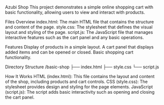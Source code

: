 Azubi Shop
This project demonstrates a simple online shopping cart with basic functionality, allowing users to view and interact with products.

Files Overview
index.html: The main HTML file that contains the structure and content of the page.
style.css: The stylesheet that defines the visual layout and styling of the page.
script.js: The JavaScript file that manages interactive features such as the cart panel and any basic operations.

Features
Display of products in a simple layout.
A cart panel that displays added items and can be opened or closed.
Basic shopping cart functionality.

Directory Structure
/basic-shop
    ├── index.html
    ├── style.css
    └── script.js

How It Works
HTML (index.html): This file contains the layout and content of the shop, including products and cart controls.
CSS (style.css): The stylesheet provides design and styling for the page elements.
JavaScript (script.js): The script adds basic interactivity such as opening and closing the cart panel.
